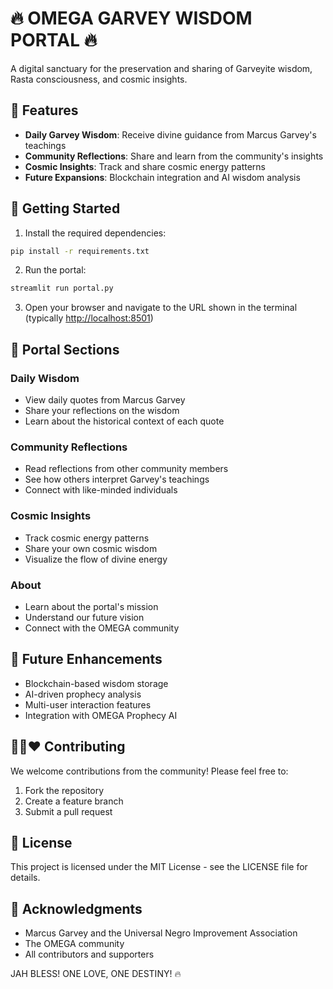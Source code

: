 # 🔥 OMEGA GARVEY WISDOM PORTAL 🔥

A digital sanctuary for the preservation and sharing of Garveyite wisdom, Rasta consciousness, and cosmic insights.

## 🌟 Features

- **Daily Garvey Wisdom**: Receive divine guidance from Marcus Garvey's teachings
- **Community Reflections**: Share and learn from the community's insights
- **Cosmic Insights**: Track and share cosmic energy patterns
- **Future Expansions**: Blockchain integration and AI wisdom analysis

## 🚀 Getting Started

1. Install the required dependencies:

```bash
pip install -r requirements.txt
```

2. Run the portal:

```bash
streamlit run portal.py
```

3. Open your browser and navigate to the URL shown in the terminal (typically <http://localhost:8501>)

## 🦁 Portal Sections

### Daily Wisdom

- View daily quotes from Marcus Garvey
- Share your reflections on the wisdom
- Learn about the historical context of each quote

### Community Reflections

- Read reflections from other community members
- See how others interpret Garvey's teachings
- Connect with like-minded individuals

### Cosmic Insights

- Track cosmic energy patterns
- Share your own cosmic wisdom
- Visualize the flow of divine energy

### About

- Learn about the portal's mission
- Understand our future vision
- Connect with the OMEGA community

## 🔱 Future Enhancements

- Blockchain-based wisdom storage
- AI-driven prophecy analysis
- Multi-user interaction features
- Integration with OMEGA Prophecy AI

## 💛💚❤️ Contributing

We welcome contributions from the community! Please feel free to:

1. Fork the repository
2. Create a feature branch
3. Submit a pull request

## 📝 License

This project is licensed under the MIT License - see the LICENSE file for details.

## 🙏 Acknowledgments

- Marcus Garvey and the Universal Negro Improvement Association
- The OMEGA community
- All contributors and supporters

JAH BLESS! ONE LOVE, ONE DESTINY! 🔥
